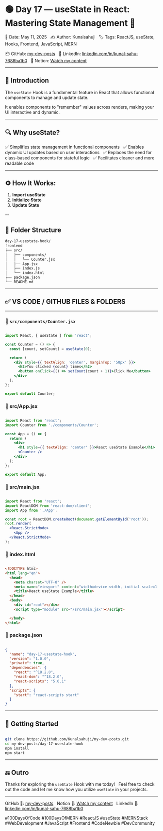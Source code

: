 # 🟢 Day 17 — useState in React: Mastering State Management 🔄

📅 Date: May 11, 2025  
✍️ Author: Kunalsahuji  
🏷️ Tags: ReactJS, useState, Hooks, Frontend, JavaScript, MERN  

📦 GitHub: [my-dev-posts](https://github.com/Kunalsahuji/my-dev-posts/tree/main/day-17-useState-hook)  
🔗 LinkedIn: [linkedin.com/in/kunal-sahu-7688ba1b0](https://www.linkedin.com/in/kunal-sahu-7688ba1b0)  
📌 Notion: [Watch my content](https://www.notion.so/1dff7c6ce1bb803787fbddd34e422ab4?v=1e0f7c6ce1bb8052b14c000cb57448ee&pvs=4)  

---
## 📌 Introduction

The `useState` Hook is a fundamental feature in React that allows functional components to manage and update state.  

It enables components to "remember" values across renders, making your UI interactive and dynamic.

---
 
## 🔍 Why useState?

✅ Simplifies state management in functional components  
✅ Enables dynamic UI updates based on user interactions  
✅ Replaces the need for class-based components for stateful logic  
✅ Facilitates cleaner and more readable code  

---

## ⚙️ How It Works:

1. **Import useState**  
2. **Initialize State**  
3. **Update State**  

--
## 🧩 Folder Structure


```bash
day-17-usestate-hook/
frontend
├── src/
│   ├── components/
│   │   └── Counter.jsx
│   ├── App.jsx
│   ├── index.js
│   └── index.html
├── package.json
└── README.md

```  

---
  
## ✅ VS CODE / GITHUB FILES & FOLDERS


---

### 🔹 `src/components/Counter.jsx`

```jsx

import React, { useState } from 'react';

const Counter = () => {
  const [count, setCount] = useState(0);

  return (
    <div style={{ textAlign: 'center', marginTop: '50px' }}>
      <h2>You clicked {count} times</h2>
      <button onClick={() => setCount(count + 1)}>Click Me</button>
    </div>
  );
};

export default Counter;

```

### 🔹 src/App.jsx
```jsx

import React from 'react';
import Counter from './components/Counter';

const App = () => {
  return (
    <div>
      <h1 style={{ textAlign: 'center' }}>React useState Example</h1>
      <Counter />
    </div>
  );
};

export default App;

```

### 🔹 src/main.jsx
```jsx

import React from 'react';
import ReactDOM from 'react-dom/client';
import App from './App';

const root = ReactDOM.createRoot(document.getElementById('root'));
root.render(
  <React.StrictMode>
    <App />
  </React.StrictMode>
);

```

### 🔹 index.html
```html

<!DOCTYPE html>
<html lang="en">
  <head>
    <meta charset="UTF-8" />
    <meta name="viewport" content="width=device-width, initial-scale=1.0"/>
    <title>React useState Example</title>
  </head>
  <body>
    <div id="root"></div>
    <script type="module" src="/src/main.jsx"></script>

  </body>
</html>

```
### 🔹 package.json
```json

{
  "name": "day-17-usestate-hook",
  "version": "1.0.0",
  "private": true,
  "dependencies": {
    "react": "^18.2.0",
    "react-dom": "^18.2.0",
    "react-scripts": "5.0.1"
  },
  "scripts": {
    "start": "react-scripts start"
  }
}

```
---
## 🚀 Getting Started


```bash

git clone https://github.com/Kunalsahuji/my-dev-posts.git
cd my-dev-posts/day-17-usestate-hook
npm install
npm start

```

---
## 🔚 Outro

Thanks for exploring the `useState` Hook with me today!  
Feel free to check out the code and let me know how you utilize `useState` in your projects.

---
  
GitHub 🔗: [my-dev-posts](https://github.com/Kunalsahuji/my-dev-posts/tree/main/day-17-usestate-hook)  
Notion 📓: [Watch my content](https://www.notion.so/1dff7c6ce1bb803787fbddd34e422ab4?v=1e0f7c6ce1bb8052b14c000cb57448ee&pvs=4)  
LinkedIn 📣: [linkedin.com/in/kunal-sahu-7688ba1b0](https://www.linkedin.com/in/kunal-sahu-7688ba1b0)
  
#100DaysOfCode #100DaysOfMERN #ReactJS #useState #MERNStack #WebDevelopment #JavaScript #Frontend #CodeNewbie #DevCommunity